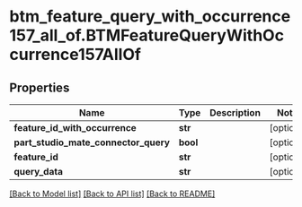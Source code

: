 # btm_feature_query_with_occurrence157_all_of.BTMFeatureQueryWithOccurrence157AllOf

## Properties
Name | Type | Description | Notes
------------ | ------------- | ------------- | -------------
**feature_id_with_occurrence** | **str** |  | [optional] 
**part_studio_mate_connector_query** | **bool** |  | [optional] 
**feature_id** | **str** |  | [optional] 
**query_data** | **str** |  | [optional] 

[[Back to Model list]](../README.md#documentation-for-models) [[Back to API list]](../README.md#documentation-for-api-endpoints) [[Back to README]](../README.md)


